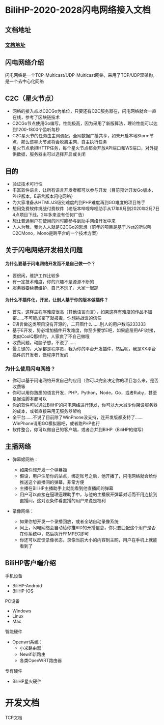 # BiliHP-2020-2028闪电网络接入文档

## 文档地址

### [文档地址](/doc/list.md)

## 闪电网络介绍

闪电网络是一个TCP-Multicast/UDP-Multicast网络，采用了TCP/UDP双架构，是一个去中心化网络

## C2C（星火节点）

+ 网络的接入点以C2CGo为单位，只要还有C2C服务器在，闪电网络就会一直在线，参考了区块链技术
+ C2CGo节点使用Go编写，性能极高，因为采用了新版算法，理论性能可以达到1200-1800个监听每秒
+ C2C星火节的任务由主网调配，全网数据广播共享，如未开启本地Storm节点，那么该星火节点将会脱离主网，自主执行任务
+ 星火节点承担HTTP任务，每个星火节点都会开放API端口和WS端口，对外提供数据，服务器主可以选择开启或关闭


## 目的

- 验证技术可行性
- 丰富软件语言，让所有语言开发者都可以参与开发（目前预计开发Go版本，PHP版本，E语言版本闪电网络）
- 为大家准备从HTML/JS级别难度的到PHP难度再到GO难度的项目练手
- 想用免费软件挑战付费软件（老版本哔哩哔哩助手从17年9月到2020年2月7日4点项目下线，2年多来没有任何广告）
- 想让普通用户在使用的同时能参与到助手网络开发中来
- 人人为我，我为人人就是C2CGo的思想（前年的项目是基于.Net的所以叫C2CMono，Mono是跨平台的一个技术方案）


## 关于闪电网络开发相关问题

#### 为什么要基于闪电网络开发而不是自己做一个？
- 要很闲，维护工作比较多
- 有一定技术难度，你的兴趣不是源源不断的
- 服务器要续费维护，自己不玩了，大家一起跪

#### 为什么不插件化，开发，让别人基于你的版本做插件？
- 首先，这样主程序难度很高（其他语言而言），如果这样有难度的作品不加密……不可能加密了就报毒，你想挑战谁的信任
- E语言做这类项目没有开源的，二开图什么……别人的用户数吗233333
- 基于E开发，势必增加插件开发难度，你至少要学E吧，如果底层用API对接，类似CoolQ那样的，人家疯了不自己做哦
- 收费问题，动脑子想，不说了……
- 最关键的，大家都是程序员，我为你的平台开发插件，然后呢，我是XX平台插件的开发者，做程序开发的

### 为什么使用闪电网络？
- 你可以基于闪电网络开发自己的应用（你可以完全决定你的项目怎么来，是否收费等
- 你可以用你熟悉的语言开发，PHP，Python，Node，Go，或者Ruby，甚至是猴油脚本都可以
- 你的软件可以通过BiliHP的闪电网络进行转发，你可以大大减少你架设服务器的成本，或者直接采用无服务器架构
- 全平台……不说了目前除了WinPhone没支持，连开发版都支持了……WinPhone请用GO模拟器吧，或者跑PHP也行
- 软件整合，你可以做自己的客户端，或者合并到BIHP（BiliHP的缩写）


## 主播网络
- 弹幕姬网络：

    - 如果你想开发一个弹幕姬
    - 假设，用户注册你的站点，绑定账号之后，他开播了，闪电网络就会给你推送这个直播间的弹幕，非常方便
    - 主播在BiliHP主播助手上就能看到他直播间的弹幕
    - 用户可以直接在逼理逼理助手中，与他的主播展开弹幕对话而不用连接到直播间，这对没条件看直播的用户来说是福利
  

- 录像网络：
    - 如果你想开发一个录播回放，或者全站自动录像系统
    - 同上，闪电网络会自动给你推RID的开播信息，你只要匹配这个用户是否在你系统中，然后执行FFMPEG即可
    - 你还可以反馈录像状态，录像当前大小的内容到主网，用户在手机上就能看到了
    
    
## BiliHP客户端介绍
手机设备
- BiliHP-Android
- BiliHP-IOS
 
PC设备
- Windows
- Linux
- Mac

智能硬件
- Openwrt系统：
    - 小米路由器
    - Newifi新路由
    - 各类OpenWRT路由器

专有硬件
- BiliHP星火硬件



# 开发文档
TCP文档